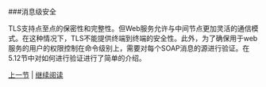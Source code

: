 ###消息级安全

TLS支持点至点的保密性和完整性。但Web服务允许与中间节点更加灵活的通信模式。在这种情况下，TLS不能提供终端到终端的安全性。此外，为了确保用于web服务的用户的权限控制在命令级别上，需要对每个SOAP消息的源进行验证。在5.12节中对如何进行验证进行了简单的介绍。

[上一节](10.01.03.md) | [继续阅读](10.03.md)



